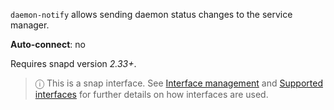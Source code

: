 `daemon-notify` allows sending daemon status changes to the service manager.

**Auto-connect**: no

Requires snapd version _2.33+_.

> ⓘ  This is a snap interface. See [Interface management](/t/interface-management/6154) and [Supported interfaces](/t/supported-interfaces/7744) for further details on how interfaces are used.